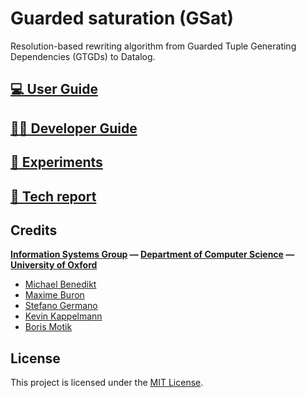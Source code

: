 # Guarded saturation (GSat)

Resolution-based rewriting algorithm from Guarded Tuple Generating Dependencies (GTGDs) to Datalog.

## [💻 User Guide](user_guide.md)

## [👩‍💻 Developer Guide](developer_guide.md)

## [🧪 Experiments](experiments.md)

## [📄 Tech report](files/p2537-benedikt-long.pdf)

## Credits

**[Information Systems Group](https://www.cs.ox.ac.uk/isg) — [Department of Computer Science](https://www.cs.ox.ac.uk) — [University of Oxford](https://www.ox.ac.uk)**

- [Michael Benedikt](http://www.cs.ox.ac.uk/people/michael.benedikt/home.html)
- [Maxime Buron](https://www.cs.ox.ac.uk/people/maxime.buron)
- [Stefano Germano](https://www.cs.ox.ac.uk/people/stefano.germano)
- [Kevin Kappelmann](https://www21.in.tum.de/team/kappelmk)
- [Boris Motik](https://www.cs.ox.ac.uk/people/boris.motik)

## License

This project is licensed under the [MIT License](https://github.com/KRR-Oxford/Guarded-saturation/blob/master/LICENSE).
